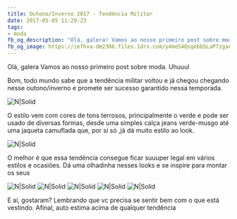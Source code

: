 ```yaml
---
title: Outono/Inverno 2017 - Tendência Militar
date: 2017-05-05 11:29:23
tags: 
- moda
fb_og_description: "Olá, galera! Vamos ao nosso primeiro post sobre moda. Uhuuul! Bom, todo mundo sabe que a tendência militar voltou e já chegou chegando nesse outono/inverno e promete ser sucesso garantido nessa temporada."
fb_og_image: https://iefhva-dm2306.files.1drv.com/y4meS4QsgebbSLaP7zgae1iyxjxyhvA0FNSAFJ6UTCzppGyanP7E6pjNZuMmlGEuF6xWB0Rfgh68cstvJcXK8IpI-iSRZCWsbdJUZALnFxVuF5TW6Iy-kNaEbap7ECYgeeFXupO16kw7Qym3oDNx5-LY-FH0pY3wbAO9k6uy5sj04tBcthr4U8T7pc19ApBJgJ6fozDeEKMu8Dei8OUZtv-lA?width=710&height=500&cropmode=none
---
```


Olá, galera
Vamos ao nosso primeiro post sobre moda. Uhuuul 


Bom, todo mundo sabe que a tendência militar voltou e já chegou chegando nesse outono/inverno e promete ser sucesso garantido nessa temporada.

![N|Solid](https://iefhva-dm2306.files.1drv.com/y4meS4QsgebbSLaP7zgae1iyxjxyhvA0FNSAFJ6UTCzppGyanP7E6pjNZuMmlGEuF6xWB0Rfgh68cstvJcXK8IpI-iSRZCWsbdJUZALnFxVuF5TW6Iy-kNaEbap7ECYgeeFXupO16kw7Qym3oDNx5-LY-FH0pY3wbAO9k6uy5sj04tBcthr4U8T7pc19ApBJgJ6fozDeEKMu8Dei8OUZtv-lA?width=710&height=500&cropmode=none)

<!-- more -->

O estilo vem com cores de tons terrosos, principalmente o verde e pode ser usado de diversas formas, desde uma simples calça jeans verde-musgo até uma jaqueta camuflada que, por si só ,já dá muito estilo ao look.

![N|Solid](https://ieeraw-dm2306.files.1drv.com/y4mBX-tNAaIyWb9EoHbWPPBMRf3T76nZlVTEN9nn8ii0Fr13kINrndttWnJzPzxVCg-4RlAMlQztFDULOg91fuAL0mHBZ3685DKXdYReuO7tlLTKPu936p2z_86KxOZYvBEVnX-BQSRPm5pl8T3NbLNbVXy1U10eTcKK2miLHz_H29LAtaLXcWvGm2ExkwGPPL96_aNkncIlUlBsFsUC0HKbw?width=694&height=520&cropmode=none)

O melhor é que essa tendência consegue ficar suuuper legal em vários estilos e ocasiões. Dá uma olhadinha nesses looks e se inspire para montar os seus 

![N|Solid](https://8aqg3w-dm2306.files.1drv.com/y4mxq-PSp-nn4Rs3rSTCYHXpvz_7Fe-7OVG2pHcztwtbJBM6kxSGQvrzbo3yfPWggv1641ks7rKsDt11K0Jl4nOagJC3REogs6JrScO4k60jdyyr3v0BoWRQZeZOQzyvyBd5Fb3RstQ096Yc5GmEtdoes_CEMN4xG5nCwMAxn3r1FlK3bE1loXOaaJ-mLbQngxc0JUEptW999mAxIh-7gzUHA?width=656&height=520&cropmode=none)
![N|Solid](https://iefomw-dm2306.files.1drv.com/y4maaOE7jBxAoAIInvwhztEYM1VlZK0HSNoF8N1ZUU2o2WHXWo_droRffSIClpc6pmyNRvlcevtX5-2CdWZbid2mDTxDby9Ccny_ENkbrlhTn0nOzuVi-oB-WUfQzOmpgrQ0M-i-c8lG3sRYYHwdTDzRv1ncBhUPc9ILcSO6bmHSkqiCPF0J0Tn29enV5W5kgU6bn63D5p4Xqa2uPV68gG1eg?width=621&height=520&cropmode=none)
![N|Solid](https://8arrag-dm2306.files.1drv.com/y4mtMgXXmSGdi5UIzIbjWN7MttoyVekMWMCkj5LaQsACH064oBYiwOWNIMgio9WJcXGajzMNxXDpzr8XXWiUds1DqVrW4f8ioDIxJbOuXP1BLZcn2KDuxHePEIWrIaRwahVimJzEKLjiFmPuA2XQBIdziO29eHKUjevXAyphxqaGU_N0ttehmaW4NPdXiGpquEtrxIWFgiqKkP6KV1ns5T3wA?width=694&height=520&cropmode=none)
![N|Solid](https://iednjw-dm2306.files.1drv.com/y4mOjoW9oB_TZBPpCMEEFL3zo73TfhKJY7NyjYxXoR7T-1cvpECgac2QR2ut1vTAB5mjm729kow_bD8IFoR5EMysLgK9KG5_Y7u7vK68_j4UHFRrIADZsqleqViHanFUxd084JwdXHT4fyjHbKn-S6TZp9HwF-hNZLu0xu26DAiXv6lQBb2rGbjVTVjs4EAKUBJNvZG7fjcs9sAmop8vgeWwg?width=416&height=520&cropmode=none)
![N|Solid](https://iedg4a-dm2306.files.1drv.com/y4mrWt8vNskKko8iXpSClZDo3Su-Gt1QxkIOeTNJBMuDAM8TEfmsCqv1GARxt0MM8rKUFhn2Mn8Wd2zJ8aCamAtMgj6GqlIJPfnOqFBtNGsKmka70dgqmNipRjuMmmI0172b2T90fVMLU16Kw4tW3ahjGjY392pHiRugV2dpDZkIn_7ph8tI3xOeP5Eci4CHjyxJtVjxtTanMG8htPW8M8FNg?width=600&height=365&cropmode=none)

E aí, gostaram? 
Lembrando que vc precisa se sentir bem com o que está vestindo. Afinal, auto estima acima de qualquer tendência
